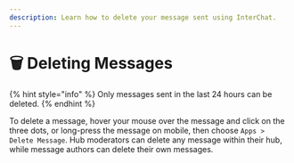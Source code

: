 ```yaml
---
description: Learn how to delete your message sent using InterChat.
---
```


# 🗑️ Deleting Messages

{% hint style="info" %}
Only messages sent in the last 24 hours can be deleted.
{% endhint %}

To delete a message, hover your mouse over the message and click on the three dots, or long-press the message on mobile, then choose `Apps > Delete Message`. Hub moderators can delete any message within their hub, while message authors can delete their own messages.&#x20;
